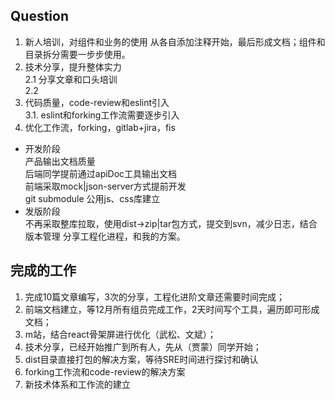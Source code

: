 

## Question
1. 新人培训，对组件和业务的使用
    从各自添加注释开始，最后形成文档；组件和目录拆分需要一步步使用。
2. 技术分享，提升整体实力  
2\.1 分享文章和口头培训  
2\.2  
3. 代码质量，code-review和eslint引入  
3\.1. eslint和forking工作流需要逐步引入  
4. 优化工作流，forking，gitlab+jira，fis
+ 开发阶段  
产品输出文档质量  
后端同学提前通过apiDoc工具输出文档  
前端采取mock|json-server方式提前开发  
git submodule 公用js、css库建立  
+ 发版阶段  
不再采取整库拉取，使用dist->zip|tar包方式，提交到svn，减少日志，结合版本管理
分享工程化进程，和我的方案。  

## 完成的工作
1. 完成10篇文章编写，3次的分享，工程化进阶文章还需要时间完成；  
2. 前端文档建立，等12月所有组员完成工作，2天时间写个工具，遍历即可形成文档；  
3. m站，结合react骨架屏进行优化（武松、文斌）；
4. 技术分享，已经开始推广到所有人，先从（贾蒙）同学开始；
5. dist目录直接打包的解决方案，等待SRE时间进行探讨和确认
6. forking工作流和code-review的解决方案
7. 新技术体系和工作流的建立

